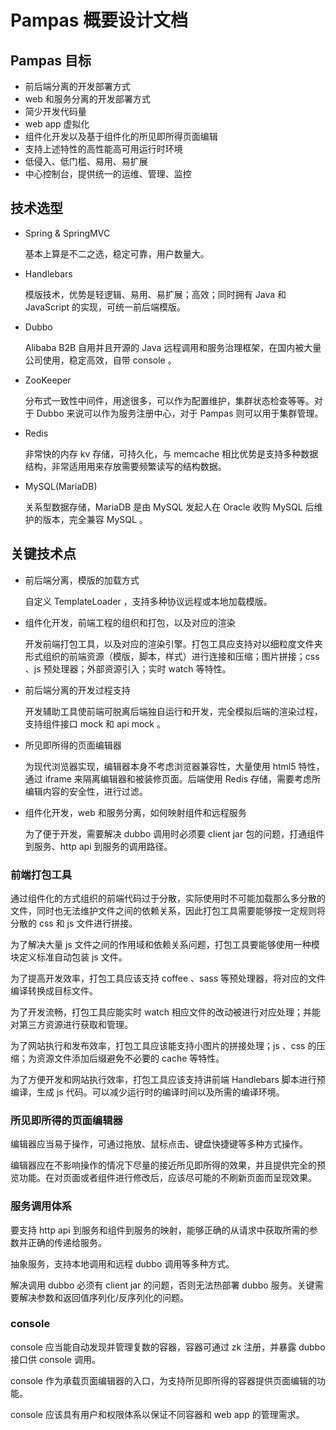 # Pampas 概要设计文档

## Pampas 目标

- 前后端分离的开发部署方式
- web 和服务分离的开发部署方式
- 简少开发代码量
- web app 虚拟化
- 组件化开发以及基于组件化的所见即所得页面编辑
- 支持上述特性的高性能高可用运行时环境
- 低侵入、低门槛、易用、易扩展
- 中心控制台，提供统一的运维、管理、监控

## 技术选型

- Spring & SpringMVC

  基本上算是不二之选，稳定可靠，用户数量大。

- Handlebars

  模版技术，优势是轻逻辑、易用、易扩展；高效；同时拥有 Java 和 JavaScript 的实现，可统一前后端模版。

- Dubbo

  Alibaba B2B 自用并且开源的 Java 远程调用和服务治理框架，在国内被大量公司使用，稳定高效，自带 console 。

- ZooKeeper

  分布式一致性中间件，用途很多，可以作为配置维护，集群状态检查等等。对于 Dubbo 来说可以作为服务注册中心，对于 Pampas 则可以用于集群管理。

- Redis

  非常快的内存 kv 存储，可持久化，与 memcache 相比优势是支持多种数据结构，非常适用用来存放需要频繁读写的结构数据。

- MySQL(MariaDB)

  关系型数据存储，MariaDB 是由 MySQL 发起人在 Oracle 收购 MySQL 后维护的版本，完全兼容 MySQL 。

## 关键技术点

- 前后端分离，模版的加载方式

  自定义 TemplateLoader ，支持多种协议远程或本地加载模版。

- 组件化开发，前端工程的组织和打包，以及对应的渲染

  开发前端打包工具，以及对应的渲染引擎。打包工具应支持对以细粒度文件夹形式组织的前端资源（模版，脚本，样式）进行连接和压缩；图片拼接；css 、js 预处理器；外部资源引入；实时 watch 等特性。

- 前后端分离的开发过程支持

  开发辅助工具使前端可脱离后端独自运行和开发，完全模拟后端的渲染过程，支持组件接口 mock 和 api mock 。

- 所见即所得的页面编辑器

  为现代浏览器实现，编辑器本身不考虑浏览器兼容性，大量使用 html5 特性，通过 iframe 来隔离编辑器和被装修页面。后端使用 Redis 存储，需要考虑所编辑内容的安全性，进行过滤。

- 组件化开发，web 和服务分离，如何映射组件和远程服务

  为了便于开发，需要解决 dubbo 调用时必须要 client jar 包的问题，打通组件到服务、http api 到服务的调用路径。

### 前端打包工具

通过组件化的方式组织的前端代码过于分散，实际使用时不可能加载那么多分散的文件，同时也无法维护文件之间的依赖关系，因此打包工具需要能够按一定规则将分散的 css 和 js 文件进行拼接。

为了解决大量 js 文件之间的作用域和依赖关系问题，打包工具要能够使用一种模块定义标准自动包装 js 文件。

为了提高开发效率，打包工具应该支持 coffee 、sass 等预处理器，将对应的文件编译转换成目标文件。

为了开发流畅，打包工具应能实时 watch 相应文件的改动被进行对应处理；并能对第三方资源进行获取和管理。

为了网站执行和发布效率，打包工具应该能支持小图片的拼接处理；js 、css 的压缩；为资源文件添加后缀避免不必要的 cache 等特性。

为了方便开发和网站执行效率，打包工具应该支持讲前端 Handlebars 脚本进行预编译，生成 js 代码。可以减少运行时的编译时间以及所需的编译环境。

### 所见即所得的页面编辑器

编辑器应当易于操作，可通过拖放、鼠标点击、键盘快捷键等多种方式操作。

编辑器应在不影响操作的情况下尽量的接近所见即所得的效果，并且提供完全的预览功能。在对页面或者组件进行修改后，应该尽可能的不刷新页面而呈现效果。

### 服务调用体系

要支持 http api 到服务和组件到服务的映射，能够正确的从请求中获取所需的参数并正确的传递给服务。

抽象服务，支持本地调用和远程 dubbo 调用等多种方式。

解决调用 dubbo 必须有 client jar 的问题，否则无法热部署 dubbo 服务。关键需要解决参数和返回值序列化/反序列化的问题。

### console

console 应当能自动发现并管理复数的容器，容器可通过 zk 注册，并暴露 dubbo 接口供 console 调用。

console 作为承载页面编辑器的入口，为支持所见即所得的容器提供页面编辑的功能。

console 应该具有用户和权限体系以保证不同容器和 web app 的管理需求。
